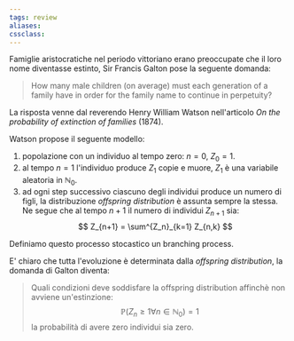 ```yaml
---
tags: review
aliases:
cssclass:
---
```

 
Famiglie aristocratiche nel periodo vittoriano erano preoccupate che il loro nome diventasse estinto,  Sir Francis Galton pose la seguente domanda:

>How many male children (on average) must each generation of a family have in order for the family name to continue in perpetuity?  

La risposta venne dal reverendo Henry William Watson nell'articolo _On the probability of extinction of families_ (1874).

Watson propose il seguente modello:
1. popolazione con un individuo al tempo zero: $n=0$, $Z_0 = 1$.
2. al tempo $n=1$ l'individuo produce $Z_1$ copie e muore, $Z_1$ è una variabile aleatoria in $\mathbb{N}_0$. 
3. ad ogni step successivo ciascuno degli individui produce un numero di figli, la distribuzione _offspring distribution_ è assunta sempre la stessa.
Ne segue che al tempo $n+1$  il numero di individui $Z_{n+1}$ sia:
$$
Z_{n+1} = \sum^{Z_n}_{k=1} Z_{n,k}
$$

Definiamo questo processo stocastico un branching process.

E' chiaro che tutta l'evoluzione è determinata dalla _offspring distribution_, la domanda di Galton diventa:
>Quali condizioni deve soddisfare la offspring distribution affinchè non avviene un'estinzione:
>$$
\mathbb{P}( Z_n \geq 1 \forall n \in \mathbb{N}_0) = 1
$$
la probabilità di avere zero individui sia zero.
